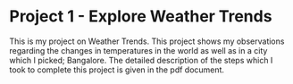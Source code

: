 # Project 1 - Explore Weather Trends 
This is my project on Weather Trends. This project shows my observations regarding the changes in temperatures in the world as well as in a city which I picked; Bangalore. The detailed description of the steps which I took to complete this project is given in the pdf document.
